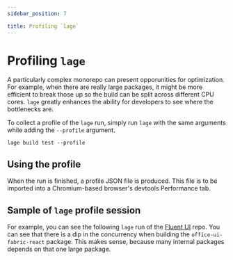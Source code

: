```yaml
---
sidebar_position: 7

title: Profiling `lage`
---
```


# Profiling `lage`

A particularly complex monorepo can present opporunities for optimization. For example, when there are really large packages, it might be more efficient to break those up so the build can be split across different CPU cores. `lage` greatly enhances the ability for developers to see where the bottlenecks are.

To collect a profile of the `lage` run, simply run `lage` with the same arguments while adding the `--profile` argument.

```
lage build test --profile
```

## Using the profile

When the run is finished, a profile JSON file is produced. This file is to be imported into a Chromium-based browser's devtools Performance tab.

## Sample of `lage` profile session

For example, you can see the following `lage` run of the [Fluent UI](https://developer.microsoft.com/en-us/fluentui/#/components) repo. You can see that there is a dip in the concurrency when building the `office-ui-fabric-react` package. This makes sense, because many internal packages depends on that one large package.
